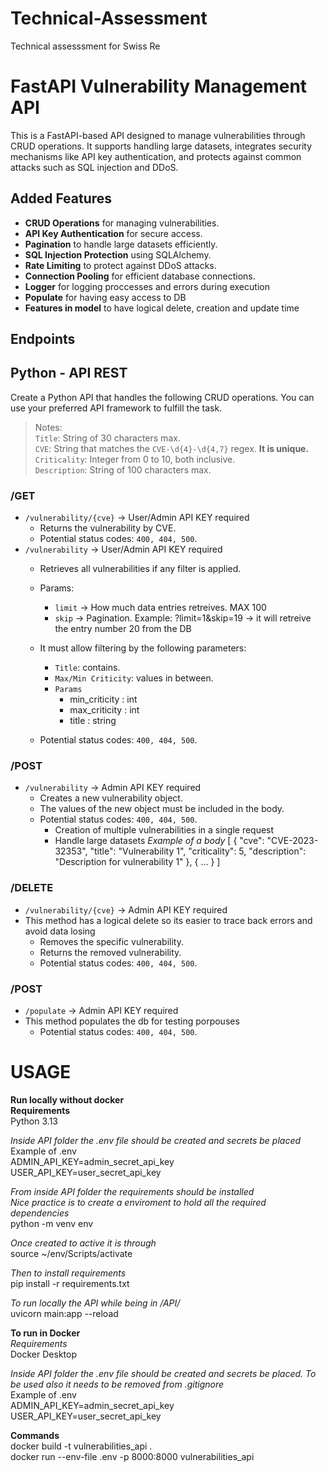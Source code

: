 # Technical-Assessment
Technical assesssment for Swiss Re

# FastAPI Vulnerability Management API

This is a FastAPI-based API designed to manage vulnerabilities through CRUD operations. It supports handling large datasets, integrates security mechanisms like API key authentication, and protects against common attacks such as SQL injection and DDoS.

## Added Features
- **CRUD Operations** for managing vulnerabilities.
- **API Key Authentication** for secure access.
- **Pagination** to handle large datasets efficiently.
- **SQL Injection Protection** using SQLAlchemy.
- **Rate Limiting** to protect against DDoS attacks.
- **Connection Pooling** for efficient database connections.
- **Logger** for logging proccesses and errors during execution
- **Populate** for having easy access to DB
- **Features in model** to have logical delete, creation and update time


## Endpoints

 ## Python - API REST
 
 Create a Python API that handles the following CRUD operations. You can use your preferred API framework to fulfill the task.
 
 > Notes:  
 > `Title`: String of 30 characters max.  
 > `CVE`: String that matches the `CVE-\d{4}-\d{4,7}` regex. **It is unique.**  
 > `Criticality`: Integer from 0 to 10, both inclusive.  
 > `Description`: String of 100 characters max.
 
 ### /GET
 - `/vulnerability/{cve}` -> User/Admin API KEY required
     - Returns the vulnerability by CVE.
     - Potential status codes: `400, 404, 500`.
 - `/vulnerability` -> User/Admin API KEY required
    - Retrieves all vulnerabilities if any filter is applied.
    - Params:
        - `limit` -> How much data entries retreives. MAX 100
        - `skip` -> Pagination.
        Example:
            ?limit=1&skip=19 -> it will retreive the entry number 20 from the DB
     
     - It must allow filtering by the following parameters:
         - `Title`: contains.
         - `Max/Min Criticity`: values in between.
         - `Params`
            - min_criticity : int
            - max_criticity : int
            - title : string
     - Potential status codes: `400, 404, 500`.
 
 ### /POST
 - `/vulnerability` -> Admin API KEY required
     - Creates a new vulnerability object.
     - The values of the new object must be included in the body.
     - Potential status codes: `400, 404, 500`.
        - Creation of multiple vulnerabilities in a single request
        - Handle large datasets
*Example of a body*
[
  {
    "cve": "CVE-2023-32353",
    "title": "Vulnerability 1",
    "criticality": 5,
    "description": "Description for vulnerability 1"
  },
  {
    ...
  }
]

 
 ### /DELETE 
 - `/vulnerability/{cve}` -> Admin API KEY required
 - This method has a logical delete so its easier to trace back errors and avoid data losing
     - Removes the specific vulnerability.
     - Returns the removed vulnerability.
     - Potential status codes: `400, 404, 500`.
 
  
 ### /POST 
 - `/populate` -> Admin API KEY required
 - This method populates the db for testing porpouses
     - Potential status codes: `400, 404, 500`.

# USAGE
**Run locally without docker**  
**Requirements**  
Python 3.13

*Inside API folder the .env file should be created and secrets be placed*  
Example of .env  
ADMIN_API_KEY=admin_secret_api_key    
USER_API_KEY=user_secret_api_key  
  
*From inside API folder the requirements should be installed*  
*Nice practice is to create a enviroment to hold all the required dependencies*  
python -m venv env  
  
*Once created to active it is through*  
source ~/env/Scripts/activate  
  
*Then to install requirements*  
pip install -r requirements.txt  
  
*To run locally the API while being in /API/*  
uvicorn main:app --reload  
  
**To run in Docker**  
*Requirements*  
Docker Desktop  
  
*Inside API folder the .env file should be created and secrets be placed. To be used also it needs to be removed from .gitignore*  
Example of .env  
ADMIN_API_KEY=admin_secret_api_key  
USER_API_KEY=user_secret_api_key  
  
  
**Commands**  
docker build -t vulnerabilities_api .  
docker run --env-file .env -p 8000:8000 vulnerabilities_api  